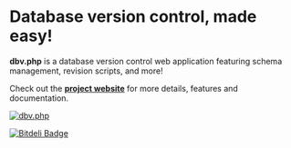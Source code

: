 Database version control, made easy!
=

**dbv.php** is a database version control web application featuring schema management, revision scripts, and more!

Check out the **[project website](http://dbv.vizuina.com)** for more details, features and documentation.

[![dbv.php](http://dbv.vizuina.com/img/screenshot-main.png)](http://dbv.vizuina.com)

[![Bitdeli Badge](https://d2weczhvl823v0.cloudfront.net/philwc/dbv/trend.png)](https://bitdeli.com/free "Bitdeli Badge")

